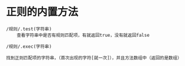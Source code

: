 # 正则的内置方法

    /规则/.test(字符串)
        查看字符串中是否有规则匹配项，有就返回true，没有就返回false
    
    /规则/.exec(字符串)
        找到正则匹配项的字符串，（首次出现的字符[就一次]），并且方法数组中（返回的是数组）
